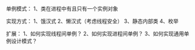 单例模式：
1、类在进程中有且只有一个实例对象

实现方式：
1、饿汉式
2、懒汉式（考虑线程安全）
3、静态内部类
4、枚举

扩展：
1、如何实现线程间单例？
2、如何实现进程间单例？
3、如何实现通用单例设计模式？
